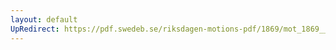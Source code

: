 ```yaml
---
layout: default
UpRedirect: https://pdf.swedeb.se/riksdagen-motions-pdf/1869/mot_1869__ak__00057.pdf
---
```


